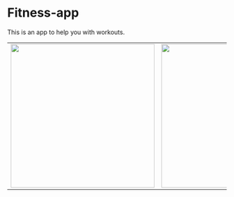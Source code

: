 # Fitness-app
This is an app to help you with workouts.

<p>
<table>
  <tr>
    <td> <img src="https://user-images.githubusercontent.com/91608355/225247459-8f0b9bdc-4fd1-44e9-8c08-37e6ecafc48a.jpg" widhth="330" height="330">
    <td> <img src="https://user-images.githubusercontent.com/91608355/225247556-d36689b0-0b9c-490e-a747-1a6c89881c71.jpg" widhth="330" height="330">
    <td><img src="https://user-images.githubusercontent.com/91608355/225247671-e9835442-f144-4369-9d04-fea1dbc68b28.jpg" widhth="330" height="330">
    <td> <img src="https://user-images.githubusercontent.com/91608355/225247752-a059cb81-8d0e-4bc4-a87d-c7705f2d827e.jpg" widhth="330" height="330">
  </tr>
 </table>

